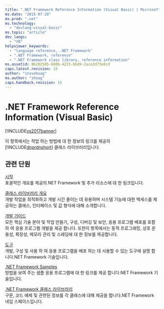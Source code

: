 ```yaml
---
title: ".NET Framework Reference Information (Visual Basic) | Microsoft Docs"
ms.date: "2015-07-20"
ms.prod: ".net"
ms.technology: 
  - "devlang-visual-basic"
ms.topic: "article"
dev_langs: 
  - "VB"
helpviewer_keywords: 
  - "language reference, .NET Framework"
  - ".NET Framework, reference"
  - ".NET Framework class library, reference information"
ms.assetid: 8b202505-608b-4223-bbd9-2ace3d73e6cd
caps.latest.revision: 15
author: "stevehoag"
ms.author: "shoag"
caps.handback.revision: 15
---
```

# .NET Framework Reference Information (Visual Basic)
[!INCLUDE[vs2017banner](../../visual-basic/developing-apps/includes/vs2017banner.md)]

이 항목에서는 작업 하는 방법에 대 한 정보의 링크를 제공의 [!INCLUDE[dnprdnshort](../../csharp/getting-started/includes/dnprdnshort-md.md)] 클래스 라이브러리입니다.  
  
## 관련 단원  
 [시작](../Topic/Getting%20Started%20with%20the%20.NET%20Framework.md)  
 포괄적인 개요를 제공의.NET Framework 및 추가 리소스에 대 한 링크입니다.  
  
 [클래스 라이브러리 개요](../Topic/.NET%20Framework%20Class%20Library%20Overview.md)  
 개발 작업을 최적화하고 개발 시간 줄이는 데 유용하며 시스템 기능에 대한 액세스를 제공하는 클래스, 인터페이스 및 값 형식에 대해 소개합니다.  
  
 [개발 가이드](../Topic/.NET%20Framework%20Development%20Guide.md)  
 모든 핵심 기술 분야 및 작업 만들기, 구성, 디버깅 및 보안, 응용 프로그램 배포를 포함 하 여 응용 프로그램 개발을 제공 합니다.  또한이 항목에서는 동적 프로그래밍, 상호 운용성, 확장성, 메모리 관리 및 스레딩에 대 한 정보를 제공합니다.  
  
 [도구](../Topic/.NET%20Framework%20Tools.md)  
 개발, 구성 및 사용 하 여 응용 프로그램을 배포 하는 데 사용할 수 있는 도구에 설명 합니다.NET Framework 기술입니다.  
  
 [.NET Framework Samples](http://msdn.microsoft.com/ko-kr/177055f8-4a1f-43e7-aee6-995c196079b1)  
 방법을 보여 주는 샘플 응용 프로그램에 대 한 링크를 제공 합니다.NET Framework 기술입니다.  
  
 [.NET Framework 클래스 라이브러리](http://go.microsoft.com/fwlink/?LinkID=227195)  
 구문, 코드 예제 및 관련된 정보를 각 클래스에 대해 제공을 합니다.NET Framework 네임 스페이스입니다.